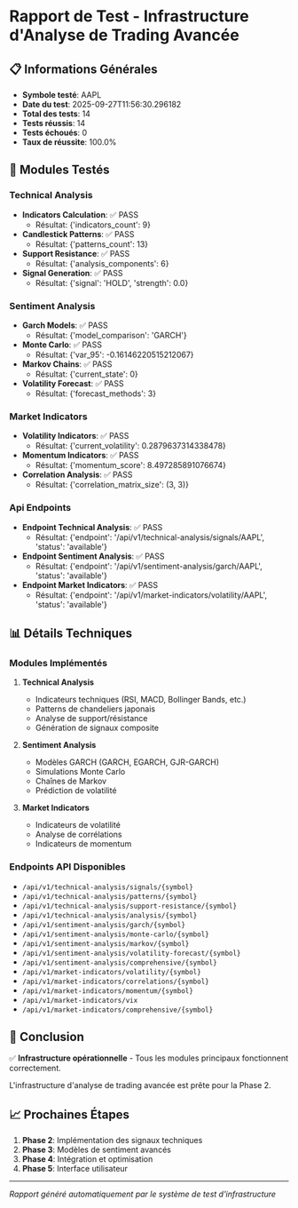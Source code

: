 # Rapport de Test - Infrastructure d'Analyse de Trading Avancée

## 📋 Informations Générales

- **Symbole testé**: AAPL
- **Date du test**: 2025-09-27T11:56:30.296182
- **Total des tests**: 14
- **Tests réussis**: 14
- **Tests échoués**: 0
- **Taux de réussite**: 100.0%

## 🔧 Modules Testés

### Technical Analysis

- **Indicators Calculation**: ✅ PASS
  - Résultat: {'indicators_count': 9}
- **Candlestick Patterns**: ✅ PASS
  - Résultat: {'patterns_count': 13}
- **Support Resistance**: ✅ PASS
  - Résultat: {'analysis_components': 6}
- **Signal Generation**: ✅ PASS
  - Résultat: {'signal': 'HOLD', 'strength': 0.0}

### Sentiment Analysis

- **Garch Models**: ✅ PASS
  - Résultat: {'model_comparison': 'GARCH'}
- **Monte Carlo**: ✅ PASS
  - Résultat: {'var_95': -0.16146220515212067}
- **Markov Chains**: ✅ PASS
  - Résultat: {'current_state': 0}
- **Volatility Forecast**: ✅ PASS
  - Résultat: {'forecast_methods': 3}

### Market Indicators

- **Volatility Indicators**: ✅ PASS
  - Résultat: {'current_volatility': 0.2879637314338478}
- **Momentum Indicators**: ✅ PASS
  - Résultat: {'momentum_score': 8.497285891076674}
- **Correlation Analysis**: ✅ PASS
  - Résultat: {'correlation_matrix_size': (3, 3)}

### Api Endpoints

- **Endpoint Technical Analysis**: ✅ PASS
  - Résultat: {'endpoint': '/api/v1/technical-analysis/signals/AAPL', 'status': 'available'}
- **Endpoint Sentiment Analysis**: ✅ PASS
  - Résultat: {'endpoint': '/api/v1/sentiment-analysis/garch/AAPL', 'status': 'available'}
- **Endpoint Market Indicators**: ✅ PASS
  - Résultat: {'endpoint': '/api/v1/market-indicators/volatility/AAPL', 'status': 'available'}

## 📊 Détails Techniques

### Modules Implémentés

1. **Technical Analysis**
   - Indicateurs techniques (RSI, MACD, Bollinger Bands, etc.)
   - Patterns de chandeliers japonais
   - Analyse de support/résistance
   - Génération de signaux composite

2. **Sentiment Analysis**
   - Modèles GARCH (GARCH, EGARCH, GJR-GARCH)
   - Simulations Monte Carlo
   - Chaînes de Markov
   - Prédiction de volatilité

3. **Market Indicators**
   - Indicateurs de volatilité
   - Analyse de corrélations
   - Indicateurs de momentum

### Endpoints API Disponibles

- `/api/v1/technical-analysis/signals/{symbol}`
- `/api/v1/technical-analysis/patterns/{symbol}`
- `/api/v1/technical-analysis/support-resistance/{symbol}`
- `/api/v1/technical-analysis/analysis/{symbol}`
- `/api/v1/sentiment-analysis/garch/{symbol}`
- `/api/v1/sentiment-analysis/monte-carlo/{symbol}`
- `/api/v1/sentiment-analysis/markov/{symbol}`
- `/api/v1/sentiment-analysis/volatility-forecast/{symbol}`
- `/api/v1/sentiment-analysis/comprehensive/{symbol}`
- `/api/v1/market-indicators/volatility/{symbol}`
- `/api/v1/market-indicators/correlations/{symbol}`
- `/api/v1/market-indicators/momentum/{symbol}`
- `/api/v1/market-indicators/vix`
- `/api/v1/market-indicators/comprehensive/{symbol}`

## 🎯 Conclusion

✅ **Infrastructure opérationnelle** - Tous les modules principaux fonctionnent correctement.

L'infrastructure d'analyse de trading avancée est prête pour la Phase 2.

## 📈 Prochaines Étapes

1. **Phase 2**: Implémentation des signaux techniques
2. **Phase 3**: Modèles de sentiment avancés
3. **Phase 4**: Intégration et optimisation
4. **Phase 5**: Interface utilisateur

---
*Rapport généré automatiquement par le système de test d'infrastructure*
